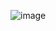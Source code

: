 ![image](https://user-images.githubusercontent.com/94818620/143208031-6318fa53-c805-46df-893c-c563a6720ffb.png)
